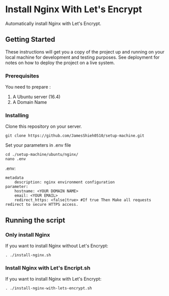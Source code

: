 # Install Nginx With Let's Encrypt

Automatically install Nginx with Let's Encrypt.

## Getting Started

These instructions will get you a copy of the project up and running on your local machine for development and testing purposes. See deployment for notes on how to deploy the project on a live system.

### Prerequisites

You need to prepare :
1. A Ubuntu server (16.4)
2. A Domain Name



### Installing

Clone this repository on your server.

```
git clone https://github.com/JamesShieh0510/setup-machine.git
```

Set your parameters in .env file

```
cd ./setup-machine/ubuntu/nginx/
nano .env
```

.env:

```
metadata
    description: nginx environment configuration
parameter:
    hostname: <YOUR DOMAIN NAME>
    email: <YOUR EMAIL>
    redirect_https: <false|true> #If true Then Make all requests redirect to secure HTTPS access.
```


## Running the script


### Only install Nginx

If you want to install Nginx without Let's Encrypt:

```
. ./install-nginx.sh
```

### Install Nginx with Let's Encript.sh

If you want to install Nginx with Let's Encrypt:

```
. ./install-nginx-with-lets-encrypt.sh
```
